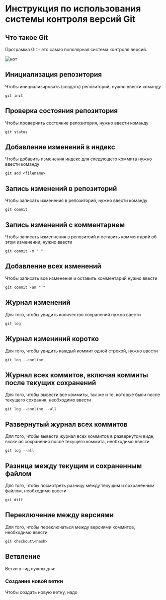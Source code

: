 # **Инструкция по использования системы контроля версий Git**

## Что такое Git

Программа Git - это самая пополярная система контроля версий.

![кот](cat.jpeg)

## Инициализация  репозитория

Чтобы инициализировать (создать) репозиторий, нужно ввести команду

    git init
  
  ## Проверка состояния репозитория

Чтобы провериить состояние репозитория, нужно ввести команду

    git status

## Добавление изменений в индекс

Чтобы добавить изменения индекс для следующего коммита нужно ввести команду

    git add <filename>  

## Запись изменений в репозиторий

Чтобы записать изменения в репозиторий, нужно ввести команду

    git commit

## Запись изменений с комментарием

Чтобы записать измепнения в репозитоий и оставить комментарий об этом изменении, нужно ввести

    git commit -m " "

## Добавление всех изменений

Чтобы записать все изменения и оставить комментарий нужно ввести

    git commit -am " "

## Журнал изменений

Для того, чтобы увидить количество сохранений нужно ввести

    git log

## Журнал измениний коротко

Для того, чтобы увидить каждый коммит одной строкой, нужно ввести

    git log --oneline

## Журнал всех коммитов, включая коммиты после текущих сохранений

Для того, чтобы вывести все коммиты, так же и те, которые были после текущего сохрания, необходимо ввести

    git log --oneline --all

## Развернутый журнал всех коммитов 

Для того, чтобы вывести журнал всех коммитов в развернутом виде, включая сохранения после текущего коммита, необходимо ввести

    git log --all

## Разница между текущим и сохраненным файлом

Для того, чтобы посмотреть разницу между текущим и сохраненным файлом, необходимо ввести 

    git diff

## Переключение между версиями 

Для того, чтобы переключаться между версиями коммитов, необходимо ввести

    git checkout\<hash>

## Ветвление    

Ветки в гид нужны для:

### Создание новой ветки

Чтобы создать новую ветку, надо

